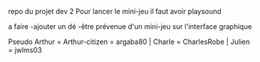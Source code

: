 repo du projet dev 2
Pour lancer le mini-jeu il faut avoir playsound 


a faire 
-ajouter un dé
-être prévenue d'un mini-jeu sur l'interface graphique


Pseudo
Arthur = Arthur-citizen = argaba80 |
Charle = CharlesRobe |
Julien = jwlms03
